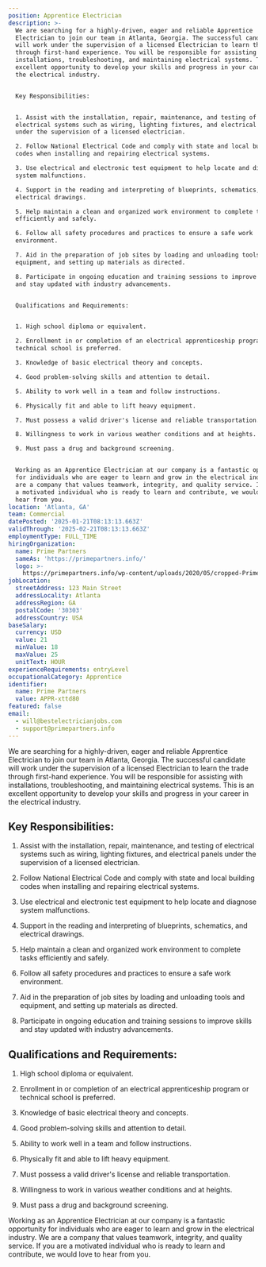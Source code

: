 ```yaml
---
position: Apprentice Electrician
description: >-
  We are searching for a highly-driven, eager and reliable Apprentice
  Electrician to join our team in Atlanta, Georgia. The successful candidate
  will work under the supervision of a licensed Electrician to learn the trade
  through first-hand experience. You will be responsible for assisting with
  installations, troubleshooting, and maintaining electrical systems. This is an
  excellent opportunity to develop your skills and progress in your career in
  the electrical industry.


  Key Responsibilities:


  1. Assist with the installation, repair, maintenance, and testing of
  electrical systems such as wiring, lighting fixtures, and electrical panels
  under the supervision of a licensed electrician.

  2. Follow National Electrical Code and comply with state and local building
  codes when installing and repairing electrical systems.

  3. Use electrical and electronic test equipment to help locate and diagnose
  system malfunctions.

  4. Support in the reading and interpreting of blueprints, schematics, and
  electrical drawings.

  5. Help maintain a clean and organized work environment to complete tasks
  efficiently and safely.

  6. Follow all safety procedures and practices to ensure a safe work
  environment.

  7. Aid in the preparation of job sites by loading and unloading tools and
  equipment, and setting up materials as directed.

  8. Participate in ongoing education and training sessions to improve skills
  and stay updated with industry advancements.


  Qualifications and Requirements:


  1. High school diploma or equivalent.

  2. Enrollment in or completion of an electrical apprenticeship program or
  technical school is preferred.

  3. Knowledge of basic electrical theory and concepts.

  4. Good problem-solving skills and attention to detail.

  5. Ability to work well in a team and follow instructions.

  6. Physically fit and able to lift heavy equipment.

  7. Must possess a valid driver's license and reliable transportation.

  8. Willingness to work in various weather conditions and at heights.

  9. Must pass a drug and background screening.


  Working as an Apprentice Electrician at our company is a fantastic opportunity
  for individuals who are eager to learn and grow in the electrical industry. We
  are a company that values teamwork, integrity, and quality service. If you are
  a motivated individual who is ready to learn and contribute, we would love to
  hear from you.
location: 'Atlanta, GA'
team: Commercial
datePosted: '2025-01-21T08:13:13.663Z'
validThrough: '2025-02-21T08:13:13.663Z'
employmentType: FULL_TIME
hiringOrganization:
  name: Prime Partners
  sameAs: 'https://primepartners.info/'
  logo: >-
    https://primepartners.info/wp-content/uploads/2020/05/cropped-Prime-Partners-Logo-NO-BG-1-1.png
jobLocation:
  streetAddress: 123 Main Street
  addressLocality: Atlanta
  addressRegion: GA
  postalCode: '30303'
  addressCountry: USA
baseSalary:
  currency: USD
  value: 21
  minValue: 18
  maxValue: 25
  unitText: HOUR
experienceRequirements: entryLevel
occupationalCategory: Apprentice
identifier:
  name: Prime Partners
  value: APPR-xttd80
featured: false
email:
  - will@bestelectricianjobs.com
  - support@primepartners.info
---
```


  We are searching for a highly-driven, eager and reliable Apprentice
  Electrician to join our team in Atlanta, Georgia. The successful candidate
  will work under the supervision of a licensed Electrician to learn the trade
  through first-hand experience. You will be responsible for assisting with
  installations, troubleshooting, and maintaining electrical systems. This is an
  excellent opportunity to develop your skills and progress in your career in
  the electrical industry.


  ## Key Responsibilities:

1. Assist with the installation, repair, maintenance, and testing of
  electrical systems such as wiring, lighting fixtures, and electrical panels
  under the supervision of a licensed electrician.

  2. Follow National Electrical Code and comply with state and local building
  codes when installing and repairing electrical systems.

  3. Use electrical and electronic test equipment to help locate and diagnose
  system malfunctions.

  4. Support in the reading and interpreting of blueprints, schematics, and
  electrical drawings.

  5. Help maintain a clean and organized work environment to complete tasks
  efficiently and safely.

  6. Follow all safety procedures and practices to ensure a safe work
  environment.

  7. Aid in the preparation of job sites by loading and unloading tools and
  equipment, and setting up materials as directed.

  8. Participate in ongoing education and training sessions to improve skills
  and stay updated with industry advancements.


  ## Qualifications and Requirements:


  1. High school diploma or equivalent.

  2. Enrollment in or completion of an electrical apprenticeship program or
  technical school is preferred.

  3. Knowledge of basic electrical theory and concepts.

  4. Good problem-solving skills and attention to detail.

  5. Ability to work well in a team and follow instructions.

  6. Physically fit and able to lift heavy equipment.

  7. Must possess a valid driver's license and reliable transportation.

  8. Willingness to work in various weather conditions and at heights.

  9. Must pass a drug and background screening.


  Working as an Apprentice Electrician at our company is a fantastic opportunity
  for individuals who are eager to learn and grow in the electrical industry. We
  are a company that values teamwork, integrity, and quality service. If you are
  a motivated individual who is ready to learn and contribute, we would love to
  hear from you.
